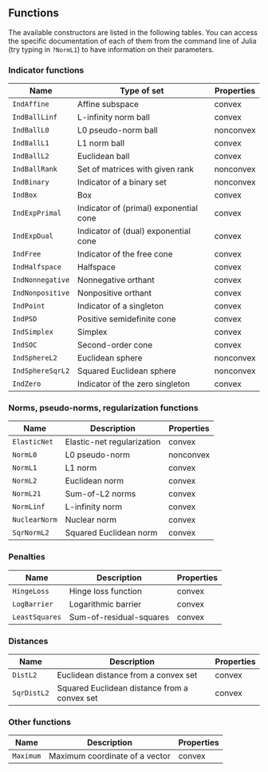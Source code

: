 ## Functions

The available constructors are listed in the following tables.
You can access the specific documentation of each of them from the command line
of Julia (try typing in `?NormL1`) to have information on their parameters.

### Indicator functions

Name            | Type of set                             | Properties
----------------|-----------------------------------------|----------------
`IndAffine`     | Affine subspace                         | convex
`IndBallLinf`   | L-infinity norm ball                    | convex
`IndBallL0`     | L0 pseudo-norm ball                     | nonconvex
`IndBallL1`     | L1 norm ball                            | convex
`IndBallL2`     | Euclidean ball                          | convex
`IndBallRank`   | Set of matrices with given rank         | nonconvex
`IndBinary`     | Indicator of a binary set               | nonconvex
`IndBox`        | Box                                     | convex
`IndExpPrimal`  | Indicator of (primal) exponential cone  | convex
`IndExpDual`    | Indicator of (dual) exponential cone    | convex
`IndFree`       | Indicator of the free cone              | convex
`IndHalfspace`  | Halfspace                               | convex
`IndNonnegative`| Nonnegative orthant                     | convex
`IndNonpositive`| Nonpositive orthant                     | convex
`IndPoint`      | Indicator of a singleton                | convex
`IndPSD`        | Positive semidefinite cone              | convex
`IndSimplex`    | Simplex                                 | convex
`IndSOC`        | Second-order cone                       | convex
`IndSphereL2`   | Euclidean sphere                        | nonconvex
`IndSphereSqrL2`| Squared Euclidean sphere                | nonconvex
`IndZero`       | Indicator of the zero singleton         | convex

### Norms, pseudo-norms, regularization functions

Name            | Description                         | Properties
----------------|-------------------------------------|----------------
`ElasticNet`    | Elastic-net regularization          | convex
`NormL0`        | L0 pseudo-norm                      | nonconvex
`NormL1`        | L1 norm                             | convex
`NormL2`        | Euclidean norm                      | convex
`NormL21`       | Sum-of-L2 norms                     | convex
`NormLinf`      | L-infinity norm                     | convex
`NuclearNorm`   | Nuclear norm                        | convex
`SqrNormL2`     | Squared Euclidean norm              | convex

### Penalties

Name            | Description                         | Properties
----------------|-------------------------------------|-----------------
`HingeLoss`     | Hinge loss function                 | convex
`LogBarrier`    | Logarithmic barrier                 | convex
`LeastSquares`  | Sum-of-residual-squares             | convex

### Distances

Name            | Description                                          | Properties
----------------|------------------------------------------------------|----------------
`DistL2`        | Euclidean distance from a convex set                 | convex
`SqrDistL2`     | Squared Euclidean distance from a convex set         | convex

### Other functions

Name            | Description                                          | Properties
----------------|------------------------------------------------------|----------------
`Maximum`       | Maximum coordinate of a vector                       | convex
